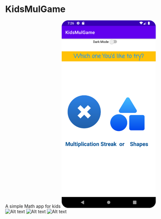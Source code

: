 # KidsMulGame

A simple Math app for kids 
<img
  src="https://github.com/ShahEdJamhour/KidsMulGame/blob/main/Screenshot_20230622_222622.png"
  alt="Alt text"
  title="Optional title"
  style="display: inline-block; margin: 0 auto; max-width: 300px">
<img
  src="https://github.com/ShahEdJamhour/KidsMulGameblob/main/Screenshot_20230622_222839.png"
  alt="Alt text"
  style="display: inline-block; margin: 0 auto; max-width: 300px">
<img
  src="https://github.com/ShahEdJamhour/KidsMulGameblob/main/Screenshot_20230622_222856.png"
  alt="Alt text"
  style="display: inline-block; margin: 0 auto; max-width: 300px">
  <img
  src="https://github.com/ShahEdJamhour/KidsMulGameblob/main/Screenshot_20230622_222925.png"
  alt="Alt text"
  style="display: inline-block; margin: 0 auto; max-width: 300px">
